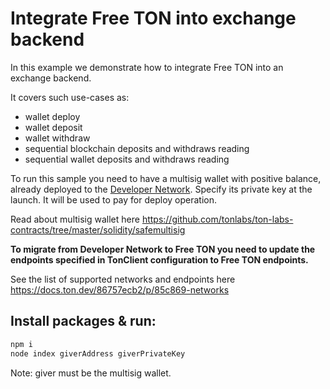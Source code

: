 # Integrate Free TON into exchange backend

In this example we demonstrate how to integrate Free TON into an exchange backend.

It covers such use-cases as: 
- wallet deploy 
- wallet deposit
- wallet withdraw
- sequential blockchain deposits and withdraws reading
- sequential wallet deposits and withdraws reading

To run this sample you need to have a multisig wallet with positive balance,
already deployed to the [Developer Network](https://docs.ton.dev/86757ecb2/p/85c869-networks). Specify its private key at the launch.
It will be used to pay for deploy operation. 

Read about multisig wallet here https://github.com/tonlabs/ton-labs-contracts/tree/master/solidity/safemultisig

**To migrate from Developer Network to Free TON you need to update the endpoints specified in TonClient configuration
to Free TON endpoints.**

See the list of supported networks and endpoints here https://docs.ton.dev/86757ecb2/p/85c869-networks

## Install packages & run:

```sh
npm i
node index giverAddress giverPrivateKey
```
Note: giver must be the multisig wallet.
